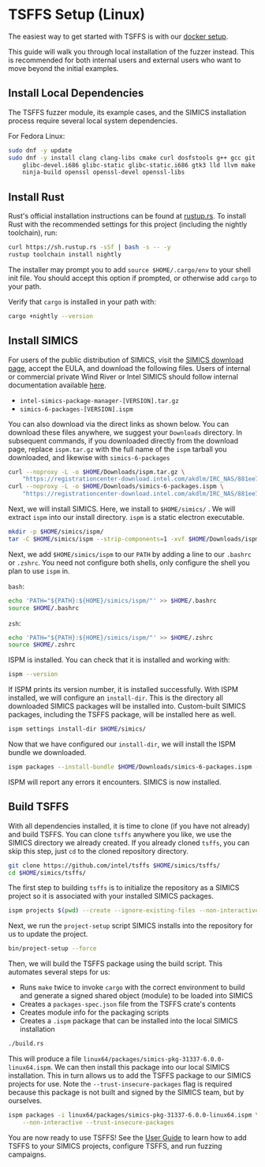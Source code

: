 # TSFFS Setup (Linux)

The easiest way to get started with TSFFS is with our [docker
setup](../README.md#quick-start).

This guide will walk you through local installation of the fuzzer instead. This is
recommended for both internal users and external users who want to move beyond the
initial examples.

## Install Local Dependencies

The TSFFS fuzzer module, its example cases, and the SIMICS installation process require
several local system dependencies.

For Fedora Linux:

```sh
sudo dnf -y update
sudo dnf -y install clang clang-libs cmake curl dosfstools g++ gcc git glibc-devel \
    glibc-devel.i686 glibc-static glibc-static.i686 gtk3 lld llvm make mtools \
    ninja-build openssl openssl-devel openssl-libs
```

## Install Rust

Rust's official installation instructions can be found at
[rustup.rs](https://rustup.rs). To install Rust with the recommended settings for this
project (including the nightly toolchain), run:

```sh
curl https://sh.rustup.rs -sSf | bash -s -- -y
rustup toolchain install nightly
```

The installer may prompt you to add `source $HOME/.cargo/env` to your shell init file.
You should accept this option if prompted, or otherwise add `cargo` to your path.

Verify that `cargo` is installed in your path with:

```sh
cargo +nightly --version
```

## Install SIMICS

For users of the public distribution of SIMICS, visit the [SIMICS download
page](https://www.intel.com/content/www/us/en/developer/articles/tool/simics-simulator.html),
accept the EULA, and download the following files. Users of internal or commercial
private Wind River or Intel SIMICS should follow internal documentation available
[here](TODO).

* `intel-simics-package-manager-[VERSION].tar.gz`
* `simics-6-packages-[VERSION].ispm`

You can also download via the direct links as shown below. You can download these files
anywhere, we suggest your `Downloads` directory. In subsequent commands, if you downloaded
directly from the download page, replace `ispm.tar.gz` with the full name of the `ispm`
tarball you downloaded, and likewise with `simics-6-packages`

```sh
curl --noproxy -L -o $HOME/Downloads/ispm.tar.gz \
    "https://registrationcenter-download.intel.com/akdlm/IRC_NAS/881ee76a-c24d-41c0-af13-5d89b2a857ff/intel-simics-package-manager-1.7.5-linux64.tar.gz"
curl --noproxy -L -o $HOME/Downloads/simics-6-packages.ispm \
    "https://registrationcenter-download.intel.com/akdlm/IRC_NAS/881ee76a-c24d-41c0-af13-5d89b2a857ff/simics-6-packages-2023-31-linux64.ispm"
```

Next, we will install SIMICS. Here, we install to `$HOME/simics/` .  We will extract
`ispm` into our install directory. `ispm` is a static electron executable.

```sh
mkdir -p $HOME/simics/ispm/
tar -C $HOME/simics/ispm --strip-components=1 -xvf $HOME/Downloads/ispm.tar.gz
```

Next, we add `$HOME/simics/ispm` to our `PATH` by adding a line to our `.bashrc` or
`.zshrc`.  You need not configure both shells, only configure the shell you plan to use
`ispm` in.

`bash`:

```sh
echo 'PATH="${PATH}:${HOME}/simics/ispm/"' >> $HOME/.bashrc
source $HOME/.bashrc
```

`zsh`:

```sh
echo 'PATH="${PATH}:${HOME}/simics/ispm/"' >> $HOME/.zshrc
source $HOME/.zshrc
```

ISPM is installed. You can check that it is installed and working with:

```sh
ispm --version
```

If ISPM prints its version number, it is installed successfully. With ISPM installed, we
will configure an `install-dir`. This is the directory all downloaded SIMICS packages
will be installed into. Custom-built SIMICS packages, including the TSFFS package, will
be installed here as well.

```sh
ispm settings install-dir $HOME/simics/
```

Now that we have configured our `install-dir`, we will install the ISPM bundle we
downloaded.

```sh
ispm packages --install-bundle $HOME/Downloads/simics-6-packages.ispm --non-interactive
```

ISPM will report any errors it encounters. SIMICS is now installed.

## Build TSFFS

With all dependencies installed, it is time to clone (if you have not already) and build
TSFFS. You can clone `tsffs` anywhere you like, we use the SIMICS directory we already
created. If you already cloned `tsffs`, you can skip this step, just `cd` to the cloned
repository directory.

```sh
git clone https://github.com/intel/tsffs $HOME/simics/tsffs/
cd $HOME/simics/tsffs/
```

The first step to building `tsffs` is to initialize the repository as a SIMICS project
so it is associated with your installed SIMICS packages.

```sh
ispm projects $(pwd) --create --ignore-existing-files --non-interactive
```

Next, we run the `project-setup` script SIMICS installs into the repository for us to
update the project.

```sh
bin/project-setup --force
```

Then, we will build the TSFFS package using the build script. This automates several
steps for us:

* Runs `make` twice to invoke `cargo` with the correct environment to build and generate
  a signed shared object (module) to be loaded into SIMICS
* Creates a `packages-spec.json` file from the TSFFS crate's contents
* Creates module info for the packaging scripts
* Creates a `.ispm` package that can be installed into the local SIMICS installation

```sh
./build.rs
```

This will produce a file `linux64/packages/simics-pkg-31337-6.0.0-linux64.ispm`. We can
then install this package into our local SIMICS installation. This in turn allows us to
add the TSFFS package to our SIMICS projects for use. Note the
`--trust-insecure-packages` flag is required because this package is not built and
signed by the SIMICS team, but by ourselves.

```sh
ispm packages -i linux64/packages/simics-pkg-31337-6.0.0-linux64.ispm \
    --non-interactive --trust-insecure-packages
```

You are now ready to use TSFFS! See the [User Guide](./UserGuide.md) to learn how to
add TSFFS to your SIMICS projects, configure TSFFS, and run fuzzing campaigns.